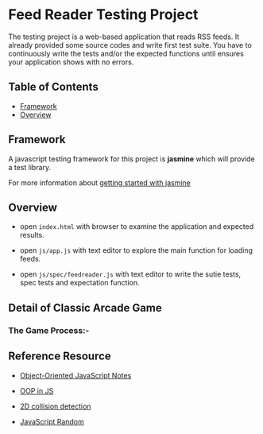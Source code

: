# Feed Reader Testing Project
The testing project is a web-based application that reads RSS feeds. It already provided some source codes and write first test suite. You have to continuously write the tests and/or the expected functions until ensures your application shows with no errors.

## Table of Contents
* [Framework](Framework)
* [Overview](Overview)

## Framework
A javascript testing framework for this project is **jasmine** which will provide a test library.

For more information about [getting started with jasmine](https://jasmine.github.io/pages/getting_started.html)

## Overview

* open `index.html` with browser to examine the application and expected results.

* open `js/app.js` with text editor to explore the main function for loading feeds.

* open `js/spec/feedreader.js` with text editor to write the sutie tests, spec tests and expectation function.


## Detail of Classic Arcade Game



### The Game Process:-




## Reference Resource
  
   * [Object-Oriented JavaScript Notes](https://docs.google.com/document/d/1F9DY2TtWbI29KSEIot1WXRqqao7OCd7OOC2W3oubSmc/pub?embedded=true)
  
  * [OOP in JS](http://phrogz.net/js/classes/OOPinJS2.html)
  
  * [2D collision detection](https://developer.mozilla.org/en-US/docs/Games/Techniques/2D_collision_detection)
  
  * [JavaScript Random](https://www.w3schools.com/js/js_random.asp)

